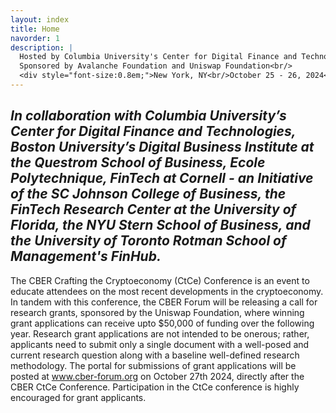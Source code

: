 ```yaml
---
layout: index
title: Home
navorder: 1
description: |
  Hosted by Columbia University's Center for Digital Finance and Technologies<br/>
  Sponsored by Avalanche Foundation and Uniswap Foundation<br/>
  <div style="font-size:0.8em;">New York, NY<br/>October 25 - 26, 2024</div>
---
```


*In collaboration with Columbia University’s Center for Digital Finance and Technologies, Boston University’s Digital Business Institute at the Questrom School of Business, Ecole Polytechnique, FinTech at Cornell - an Initiative of the SC Johnson College of Business, the FinTech Research Center at the University of Florida, the NYU Stern School of Business, and the University of Toronto Rotman School of Management's FinHub.*
---

The CBER Crafting the Cryptoeconomy (CtCe) Conference is an event to educate attendees on the most recent developments in the cryptoeconomy. In tandem with this conference, the CBER Forum will be releasing a call for research grants, sponsored by the Uniswap Foundation, where winning grant applications can receive upto $50,000 of funding over the following year. Research grant applications are not intended to be onerous; rather, applicants need to submit only a single document with a well-posed and current research question along with a baseline well-defined research methodology. The portal for submissions of grant applications will be posted at <a href="https://www.cber-forum.org" target="_blank">www.cber-forum.org</a> on October 27th 2024, directly after the CBER CtCe Conference. Participation in the CtCe conference is highly encouraged for grant applicants. 